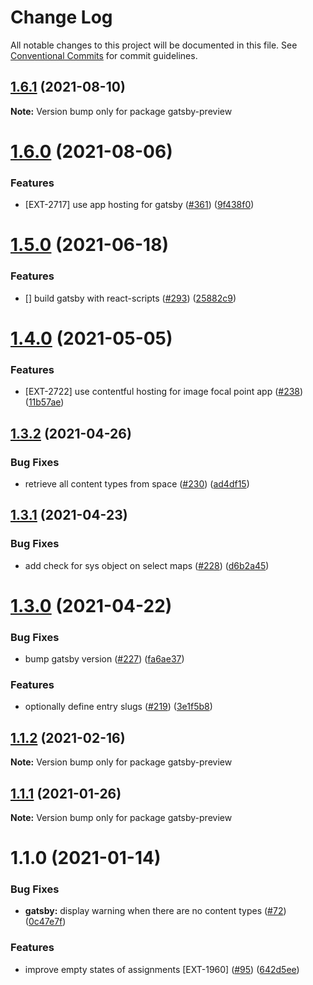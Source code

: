 # Change Log

All notable changes to this project will be documented in this file.
See [Conventional Commits](https://conventionalcommits.org) for commit guidelines.

## [1.6.1](https://github.com/contentful/apps/compare/gatsby-preview@1.6.0...gatsby-preview@1.6.1) (2021-08-10)

**Note:** Version bump only for package gatsby-preview





# [1.6.0](https://github.com/contentful/apps/compare/gatsby-preview@1.5.0...gatsby-preview@1.6.0) (2021-08-06)


### Features

* [EXT-2717] use app hosting for gatsby ([#361](https://github.com/contentful/apps/issues/361)) ([9f438f0](https://github.com/contentful/apps/commit/9f438f06db4a057767e80352e7f1b68e6cfd5512))





# [1.5.0](https://github.com/contentful/apps/compare/gatsby-preview@1.4.0...gatsby-preview@1.5.0) (2021-06-18)


### Features

* [] build gatsby with react-scripts ([#293](https://github.com/contentful/apps/issues/293)) ([25882c9](https://github.com/contentful/apps/commit/25882c91c809f6a8d304de36c122614140586881))





# [1.4.0](https://github.com/contentful/apps/compare/gatsby-preview@1.3.2...gatsby-preview@1.4.0) (2021-05-05)


### Features

* [EXT-2722] use contentful hosting for image focal point app ([#238](https://github.com/contentful/apps/issues/238)) ([11b57ae](https://github.com/contentful/apps/commit/11b57ae3e4fb5dd376544d89056430b71883517c))





## [1.3.2](https://github.com/contentful/apps/compare/gatsby-preview@1.3.1...gatsby-preview@1.3.2) (2021-04-26)


### Bug Fixes

* retrieve all content types from space ([#230](https://github.com/contentful/apps/issues/230)) ([ad4df15](https://github.com/contentful/apps/commit/ad4df15bbdc0e787b4afd7055916166613f0df24))





## [1.3.1](https://github.com/contentful/apps/compare/gatsby-preview@1.3.0...gatsby-preview@1.3.1) (2021-04-23)


### Bug Fixes

* add check for sys object on select maps ([#228](https://github.com/contentful/apps/issues/228)) ([d6b2a45](https://github.com/contentful/apps/commit/d6b2a45e6111419a0ac0e0fd03c0dff572a84535))





# [1.3.0](https://github.com/contentful/apps/compare/gatsby-preview@1.2.1...gatsby-preview@1.3.0) (2021-04-22)


### Bug Fixes

* bump gatsby version ([#227](https://github.com/contentful/apps/issues/227)) ([fa6ae37](https://github.com/contentful/apps/commit/fa6ae370881b443e1aa4e5c0ff0528788f88d8ff))


### Features

* optionally define entry slugs ([#219](https://github.com/contentful/apps/issues/219)) ([3e1f5b8](https://github.com/contentful/apps/commit/3e1f5b8ac8b32b222bb9671d2589d0f221ce5038))





## [1.1.2](https://github.com/contentful/apps/compare/gatsby-preview@1.1.1...gatsby-preview@1.1.2) (2021-02-16)

**Note:** Version bump only for package gatsby-preview





## [1.1.1](https://github.com/contentful/apps/compare/gatsby-preview@1.1.0...gatsby-preview@1.1.1) (2021-01-26)

**Note:** Version bump only for package gatsby-preview





# 1.1.0 (2021-01-14)


### Bug Fixes

* **gatsby:** display warning when there are no content types ([#72](https://github.com/contentful/apps/issues/72)) ([0c47e7f](https://github.com/contentful/apps/commit/0c47e7ffec716c10f0657783be8984d46fb427fe))


### Features

* improve empty states of assignments [EXT-1960] ([#95](https://github.com/contentful/apps/issues/95)) ([642d5ee](https://github.com/contentful/apps/commit/642d5ee11664f87acb9797e39c07e1ceabb588c6))
